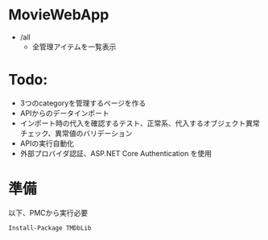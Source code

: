 # MovieWebApp

- /all  
  -  全管理アイテムを一覧表示

# Todo:  

- 3つのcategoryを管理するページを作る
- APIからのデータインポート
- インポート時の代入を確認するテスト、正常系、代入するオブジェクト異常チェック、異常値のバリデーション
- APIの実行自動化
- 外部プロバイダ認証、ASP.NET Core Authentication を使用

# 準備

以下、PMCから実行必要

    Install-Package TMDbLib  
    
    
